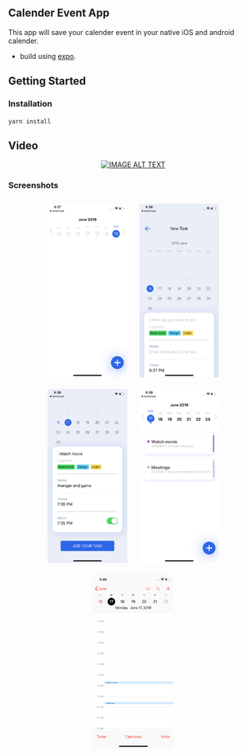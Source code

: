 ## Calender Event App

This app will save your calender event in your native iOS and android calender.

- build using [expo](https://expo.io).

## Getting Started

### Installation

```
yarn install
```

## Video

<div align="center">
  <a href="https://www.youtube.com/watch?v=cXvFcI8FxdA"><img src="https://img.youtube.com/vi/cXvFcI8FxdA/0.jpg" alt="IMAGE ALT TEXT"></a>
</div>

### Screenshots

<p align="center">
  <img src="./screenshots/screenshot1.png" alt="Sublime's custom image" height="350" style="padding: 10px;"/>
  <img src="./screenshots/screenshot2.png" alt="Sublime's custom image" height="350" style="padding: 10px;"/>
  <img src="./screenshots/screenshot3.png" alt="Sublime's custom image" height="350" style="padding: 10px;"/>
  <img src="./screenshots/screenshot4.png" alt="Sublime's custom image" height="350" style="padding: 10px;"/>
  <img src="./screenshots/screenshot5.png" alt="Sublime's custom image" height="350" style="padding: 10px;"/>
</p>
